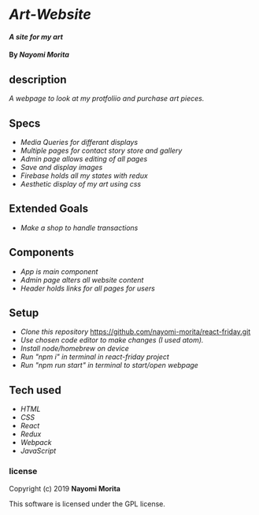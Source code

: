 # _Art-Website_

#### _A site for my art_

#### By _**Nayomi Morita**_

## description
_A webpage to look at my protfoliio and purchase art pieces._

## Specs
* _Media Queries for differant displays_
* _Multiple pages for contact story store and gallery_
* _Admin page allows editing of all pages_
* _Save and display images_
* _Firebase holds all my states with redux_
* _Aesthetic display of my art using css_

## Extended Goals
* _Make a shop to handle transactions_

## Components
* _App is main component_
* _Admin page alters all website content_
* _Header holds links for all pages for users_

## Setup
* _Clone this repository_
https://github.com/nayomi-morita/react-friday.git
* _Use chosen code editor to make changes (I used atom)._
* _Install node/homebrew on device_
* _Run "npm i" in terminal in react-friday project_
* _Run "npm run start" in terminal to start/open webpage_

## Tech used
* _HTML_
* _CSS_
* _React_
* _Redux_
* _Webpack_
* _JavaScript_

### license

Copyright (c) 2019 **Nayomi Morita**

This software is licensed under the GPL license.
